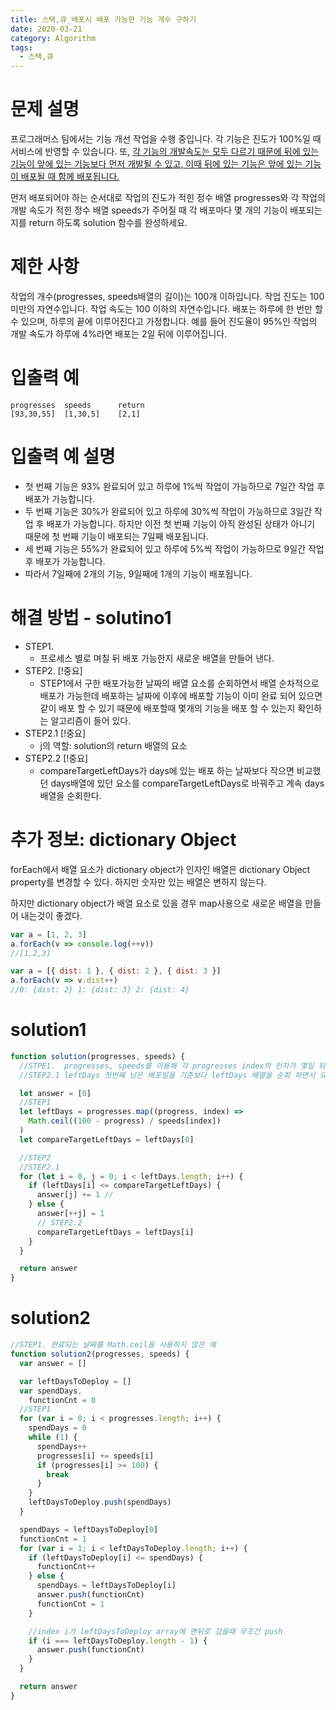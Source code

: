 ```yaml
---
title: 스택,큐_배포시 배포 가능한 기능 개수 구하기
date: 2020-03-21
category: Algorithm
tags:
  - 스택,큐
---
```


# 문제 설명

프로그래머스 팀에서는 기능 개선 작업을 수행 중입니다. 각 기능은 진도가 100%일 때 서비스에 반영할 수 있습니다.
또, <u>각 기능의 개발속도는 모두 다르기 때문에 뒤에 있는 기능이 앞에 있는 기능보다 먼저 개발될 수 있고, 이때 뒤에 있는 기능은 앞에 있는 기능이 배포될 때 함께 배포됩니다.</u>

먼저 배포되어야 하는 순서대로 작업의 진도가 적힌 정수 배열 progresses와 각 작업의 개발 속도가 적힌 정수 배열 speeds가 주어질 때
각 배포마다 몇 개의 기능이 배포되는지를 return 하도록 solution 함수를 완성하세요.

# 제한 사항

작업의 개수(progresses, speeds배열의 길이)는 100개 이하입니다.
작업 진도는 100 미만의 자연수입니다.
작업 속도는 100 이하의 자연수입니다.
배포는 하루에 한 번만 할 수 있으며, 하루의 끝에 이루어진다고 가정합니다. 예를 들어 진도율이 95%인 작업의 개발 속도가 하루에 4%라면 배포는 2일 뒤에 이루어집니다.

# 입출력 예

```
progresses	speeds	    return
[93,30,55]	[1,30,5]	[2,1]
```

# 입출력 예 설명

- 첫 번째 기능은 93% 완료되어 있고 하루에 1%씩 작업이 가능하므로 7일간 작업 후 배포가 가능합니다.
- 두 번째 기능은 30%가 완료되어 있고 하루에 30%씩 작업이 가능하므로 3일간 작업 후 배포가 가능합니다.
  하지만 이전 첫 번째 기능이 아직 완성된 상태가 아니기 때문에 첫 번째 기능이 배포되는 7일째 배포됩니다.
- 세 번째 기능은 55%가 완료되어 있고 하루에 5%씩 작업이 가능하므로 9일간 작업 후 배포가 가능합니다.
- 따라서 7일째에 2개의 기능, 9일째에 1개의 기능이 배포됩니다.

# 해결 방법 - solutino1

- STEP1.
  - 프로세스 별로 며칠 뒤 배포 가능한지 새로운 배열을 만들어 낸다.
- STEP2. [!중요]
  - STEP1에서 구한 배포가능한 날짜의 배열 요소를 순회하면서 배열 순차적으로 배포가 가능한데 배포하는 날짜에 이후에 배포할 기능이 이미 완료 되어 있으면 같이 배포 할 수 있기 때문에 배포할때 몇개의 기능을 배포 할 수 있는지 확인하는 알고리즘이 들어 있다.
- STEP2.1 [!중요]
  - j의 역할: solution의 return 배열의 요소
- STEP2.2 [!중요]
  - compareTargetLeftDays가 days에 있는 배포 하는 날짜보다 작으면 비교했던 days배열에 있던 요소를 compareTargetLeftDays로 바꿔주고 계속 days 배열을 순회한다.

# 추가 정보: dictionary Object

forEach에서 배열 요소가 dictionary object가 인자인 배열은 dictionary Object property를 변경할 수 있다.
하지만 숫자만 있는 배열은 변하지 않는다.

하지만 dictionary object가 배열 요소로 있을 경우 map사용으로 새로운 배열을 만들어 내는것이 좋겠다.

```js
var a = [1, 2, 3]
a.forEach(v => console.log(++v))
//[1,2,3]

var a = [{ dist: 1 }, { dist: 2 }, { dist: 3 }]
a.forEach(v => v.dist++)
//0: {dist: 2} 1: {dist: 3} 2: {dist: 4}
```

# solution1

```js
function solution(progresses, speeds) {
  //STPE1.  progresses, speeds를 이용해 각 progresses index의 인자가 몇일 뒤에 완료 되는지 days array에 넣는다.
  //STEP2.1 leftDays 첫번째 남은 배포일을 기준보다 leftDays 배열을 순회 하면서 요소 값보다 크거나 같으면 같이 배포하는것이고 작으면 다음날 다로 배포하는 것

  let answer = [0]
  //STEP1
  let leftDays = progresses.map((progress, index) =>
    Math.ceil((100 - progress) / speeds[index])
  )
  let compareTargetLeftDays = leftDays[0]

  //STEP2
  //STEP2.1
  for (let i = 0, j = 0; i < leftDays.length; i++) {
    if (leftDays[i] <= compareTargetLeftDays) {
      answer[j] += 1 //
    } else {
      answer[++j] = 1
      // STEP2.2
      compareTargetLeftDays = leftDays[i]
    }
  }

  return answer
}
```

# solution2

```js
//STEP1. 완료되는 날짜를 Math.ceil을 사용하지 않은 예
function solution2(progresses, speeds) {
  var answer = []

  var leftDaysToDeploy = []
  var spendDays,
    functionCnt = 0
  //STEP1
  for (var i = 0; i < progresses.length; i++) {
    spendDays = 0
    while (1) {
      spendDays++
      progresses[i] += speeds[i]
      if (progresses[i] >= 100) {
        break
      }
    }
    leftDaysToDeploy.push(spendDays)
  }

  spendDays = leftDaysToDeploy[0]
  functionCnt = 1
  for (var i = 1; i < leftDaysToDeploy.length; i++) {
    if (leftDaysToDeploy[i] <= spendDays) {
      functionCnt++
    } else {
      spendDays = leftDaysToDeploy[i]
      answer.push(functionCnt)
      functionCnt = 1
    }

    //index i가 leftDaysToDeploy array에 맨뒤로 갔을때 무조건 push
    if (i === leftDaysToDeploy.length - 1) {
      answer.push(functionCnt)
    }
  }

  return answer
}
```
